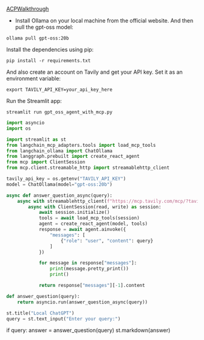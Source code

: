 [ACPWalkthrough](https://github.com/nicknochnack/ACPWalkthrough/blob/main/6.%20ACPCallingAgent.py)

- Install Ollama on your local machine from the official website. And then pull the gpt-oss model:
```
ollama pull gpt-oss:20b
```
Install the dependencies using pip:
```
pip install -r requirements.txt
```
And also create an account on Tavily and get your API key. Set it as an environment variable:
```
export TAVILY_API_KEY=your_api_key_here
```

Run the Streamlit app:
```
streamlit run gpt_oss_agent_with_mcp.py
```

```py
import asyncio
import os

import streamlit as st
from langchain_mcp_adapters.tools import load_mcp_tools
from langchain_ollama import ChatOllama
from langgraph.prebuilt import create_react_agent
from mcp import ClientSession
from mcp.client.streamable_http import streamablehttp_client

tavily_api_key = os.getenv("TAVILY_API_KEY")
model = ChatOllama(model="gpt-oss:20b")

async def answer_question_async(query):
    async with streamablehttp_client(f"https://mcp.tavily.com/mcp/?tavilyApiKey={tavily_api_key}") as (read, write, _):
        async with ClientSession(read, write) as session:
            await session.initialize()
            tools = await load_mcp_tools(session)
            agent = create_react_agent(model, tools)
            response = await agent.ainvoke({
                "messages": [
                    {"role": "user", "content": query}
                ]
            })

            for message in response["messages"]:
                print(message.pretty_print())
                print()

            return response["messages"][-1].content

def answer_question(query):
    return asyncio.run(answer_question_async(query))

st.title("Local ChatGPT")
query = st.text_input("Enter your query:")
```

if query:
    answer = answer_question(query)
    st.markdown(answer)
